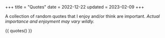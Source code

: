 +++
title = "Quotes"
date = 2022-12-22
updated = 2023-02-09
+++

A collection of random quotes that I enjoy and/or think are important. *Actual importance and enjoyment may vary wildly.*

<!-- more -->

{{ quotes() }}
